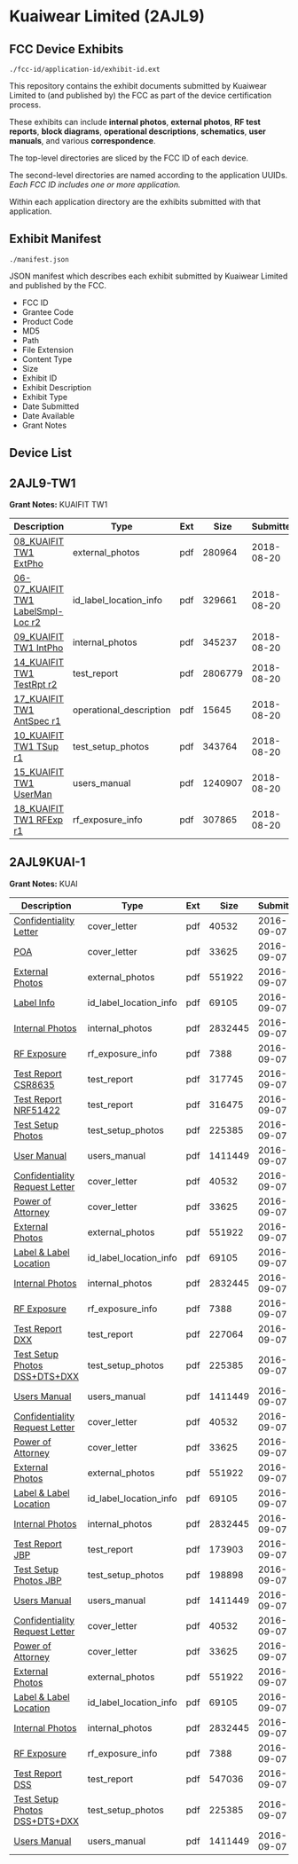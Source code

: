 # Kuaiwear Limited (2AJL9)
## FCC Device Exhibits

```
./fcc-id/application-id/exhibit-id.ext
```

This repository contains the exhibit documents submitted by Kuaiwear Limited to (and published by) the FCC as part of the device certification process.

These exhibits can include **internal photos**, **external photos**, **RF test reports**, **block diagrams**, **operational descriptions**, **schematics**, **user manuals**, and various **correspondence**.

The top-level directories are sliced by the FCC ID of each device.

The second-level directories are named according to the application UUIDs. *Each FCC ID includes one or more application.*

Within each application directory are the exhibits submitted with that application. 

## Exhibit Manifest

```
./manifest.json
```

JSON manifest which describes each exhibit submitted by Kuaiwear Limited and published by the FCC.

- FCC ID
- Grantee Code
- Product Code
- MD5
- Path
- File Extension
- Content Type
- Size
- Exhibit ID
- Exhibit Description
- Exhibit Type
- Date Submitted
- Date Available
- Grant Notes

## Device List
## 2AJL9-TW1
**Grant Notes:** KUAIFIT TW1

| Description | Type | Ext | Size | Submitted | Available |
| ----------- | ---- | --- | ---- | --------- | --------- |
| [08_KUAIFIT TW1 ExtPho](2AJL9-TW1/4a12abae703cc755e752a8b00c277df8/3968624.pdf) | external_photos | pdf | 280964 | 2018-08-20 | 2018-08-20 |
| [06-07_KUAIFIT TW1 LabelSmpl-Loc r2](2AJL9-TW1/4a12abae703cc755e752a8b00c277df8/3968623.pdf) | id_label_location_info | pdf | 329661 | 2018-08-20 | 2018-08-20 |
| [09_KUAIFIT TW1 IntPho](2AJL9-TW1/4a12abae703cc755e752a8b00c277df8/3968625.pdf) | internal_photos | pdf | 345237 | 2018-08-20 | 2018-08-20 |
| [14_KUAIFIT TW1 TestRpt r2](2AJL9-TW1/4a12abae703cc755e752a8b00c277df8/3968630.pdf) | test_report | pdf | 2806779 | 2018-08-20 | 2018-08-20 |
| [17_KUAIFIT TW1 AntSpec r1](2AJL9-TW1/4a12abae703cc755e752a8b00c277df8/3968632.pdf) | operational_description | pdf | 15645 | 2018-08-20 | 2018-08-20 |
| [10_KUAIFIT TW1 TSup r1](2AJL9-TW1/4a12abae703cc755e752a8b00c277df8/3968626.pdf) | test_setup_photos | pdf | 343764 | 2018-08-20 | 2018-08-20 |
| [15_KUAIFIT TW1 UserMan](2AJL9-TW1/4a12abae703cc755e752a8b00c277df8/3968631.pdf) | users_manual | pdf | 1240907 | 2018-08-20 | 2018-08-20 |
| [18_KUAIFIT TW1 RFExp r1](2AJL9-TW1/4a12abae703cc755e752a8b00c277df8/3968633.pdf) | rf_exposure_info | pdf | 307865 | 2018-08-20 | 2018-08-20 |
## 2AJL9KUAI-1
**Grant Notes:** KUAI

| Description | Type | Ext | Size | Submitted | Available |
| ----------- | ---- | --- | ---- | --------- | --------- |
| [Confidentiality Letter](2AJL9KUAI-1/6aaf2cdc52369fdeba140d0657cfc06d/3126036.pdf) | cover_letter | pdf | 40532 | 2016-09-07 | 2016-09-07 |
| [POA](2AJL9KUAI-1/6aaf2cdc52369fdeba140d0657cfc06d/3126037.pdf) | cover_letter | pdf | 33625 | 2016-09-07 | 2016-09-07 |
| [External Photos](2AJL9KUAI-1/6aaf2cdc52369fdeba140d0657cfc06d/3126033.pdf) | external_photos | pdf | 551922 | 2016-09-07 | 2016-09-07 |
| [Label Info](2AJL9KUAI-1/6aaf2cdc52369fdeba140d0657cfc06d/3126035.pdf) | id_label_location_info | pdf | 69105 | 2016-09-07 | 2016-09-07 |
| [Internal Photos](2AJL9KUAI-1/6aaf2cdc52369fdeba140d0657cfc06d/3126034.pdf) | internal_photos | pdf | 2832445 | 2016-09-07 | 2016-09-07 |
| [RF Exposure](2AJL9KUAI-1/6aaf2cdc52369fdeba140d0657cfc06d/3126038.pdf) | rf_exposure_info | pdf | 7388 | 2016-09-07 | 2016-09-07 |
| [Test Report CSR8635](2AJL9KUAI-1/6aaf2cdc52369fdeba140d0657cfc06d/3126039.pdf) | test_report | pdf | 317745 | 2016-09-07 | 2016-09-07 |
| [Test Report NRF51422](2AJL9KUAI-1/6aaf2cdc52369fdeba140d0657cfc06d/3126040.pdf) | test_report | pdf | 316475 | 2016-09-07 | 2016-09-07 |
| [Test Setup Photos](2AJL9KUAI-1/6aaf2cdc52369fdeba140d0657cfc06d/3126041.pdf) | test_setup_photos | pdf | 225385 | 2016-09-07 | 2016-09-07 |
| [User Manual](2AJL9KUAI-1/6aaf2cdc52369fdeba140d0657cfc06d/3126042.pdf) | users_manual | pdf | 1411449 | 2016-09-07 | 2016-09-07 |
| [Confidentiality Request Letter](2AJL9KUAI-1/5bd3d62876368212a1b9d6271436d74e/3126036.pdf) | cover_letter | pdf | 40532 | 2016-09-07 | 2016-09-07 |
| [Power of Attorney](2AJL9KUAI-1/5bd3d62876368212a1b9d6271436d74e/3126037.pdf) | cover_letter | pdf | 33625 | 2016-09-07 | 2016-09-07 |
| [External Photos](2AJL9KUAI-1/5bd3d62876368212a1b9d6271436d74e/3126033.pdf) | external_photos | pdf | 551922 | 2016-09-07 | 2016-09-07 |
| [Label & Label Location](2AJL9KUAI-1/5bd3d62876368212a1b9d6271436d74e/3126035.pdf) | id_label_location_info | pdf | 69105 | 2016-09-07 | 2016-09-07 |
| [Internal Photos](2AJL9KUAI-1/5bd3d62876368212a1b9d6271436d74e/3126034.pdf) | internal_photos | pdf | 2832445 | 2016-09-07 | 2016-09-07 |
| [RF Exposure](2AJL9KUAI-1/5bd3d62876368212a1b9d6271436d74e/3126038.pdf) | rf_exposure_info | pdf | 7388 | 2016-09-07 | 2016-09-07 |
| [Test Report DXX](2AJL9KUAI-1/5bd3d62876368212a1b9d6271436d74e/3126077.pdf) | test_report | pdf | 227064 | 2016-09-07 | 2016-09-07 |
| [Test Setup Photos DSS+DTS+DXX](2AJL9KUAI-1/5bd3d62876368212a1b9d6271436d74e/3126041.pdf) | test_setup_photos | pdf | 225385 | 2016-09-07 | 2016-09-07 |
| [Users Manual](2AJL9KUAI-1/5bd3d62876368212a1b9d6271436d74e/3126042.pdf) | users_manual | pdf | 1411449 | 2016-09-07 | 2016-09-07 |
| [Confidentiality Request Letter](2AJL9KUAI-1/b67432057aaed5301d2fb0489767211a/3126036.pdf) | cover_letter | pdf | 40532 | 2016-09-07 | 2016-09-07 |
| [Power of Attorney](2AJL9KUAI-1/b67432057aaed5301d2fb0489767211a/3126037.pdf) | cover_letter | pdf | 33625 | 2016-09-07 | 2016-09-07 |
| [External Photos](2AJL9KUAI-1/b67432057aaed5301d2fb0489767211a/3126033.pdf) | external_photos | pdf | 551922 | 2016-09-07 | 2016-09-07 |
| [Label & Label Location](2AJL9KUAI-1/b67432057aaed5301d2fb0489767211a/3126035.pdf) | id_label_location_info | pdf | 69105 | 2016-09-07 | 2016-09-07 |
| [Internal Photos](2AJL9KUAI-1/b67432057aaed5301d2fb0489767211a/3126034.pdf) | internal_photos | pdf | 2832445 | 2016-09-07 | 2016-09-07 |
| [Test Report JBP](2AJL9KUAI-1/b67432057aaed5301d2fb0489767211a/3126088.pdf) | test_report | pdf | 173903 | 2016-09-07 | 2016-09-07 |
| [Test Setup Photos JBP](2AJL9KUAI-1/b67432057aaed5301d2fb0489767211a/3126089.pdf) | test_setup_photos | pdf | 198898 | 2016-09-07 | 2016-09-07 |
| [Users Manual](2AJL9KUAI-1/b67432057aaed5301d2fb0489767211a/3126042.pdf) | users_manual | pdf | 1411449 | 2016-09-07 | 2016-09-07 |
| [Confidentiality Request Letter](2AJL9KUAI-1/0220ee7dfce9dd5867b195817e0c6f0e/3126036.pdf) | cover_letter | pdf | 40532 | 2016-09-07 | 2016-09-07 |
| [Power of Attorney](2AJL9KUAI-1/0220ee7dfce9dd5867b195817e0c6f0e/3126037.pdf) | cover_letter | pdf | 33625 | 2016-09-07 | 2016-09-07 |
| [External Photos](2AJL9KUAI-1/0220ee7dfce9dd5867b195817e0c6f0e/3126033.pdf) | external_photos | pdf | 551922 | 2016-09-07 | 2016-09-07 |
| [Label & Label Location](2AJL9KUAI-1/0220ee7dfce9dd5867b195817e0c6f0e/3126035.pdf) | id_label_location_info | pdf | 69105 | 2016-09-07 | 2016-09-07 |
| [Internal Photos](2AJL9KUAI-1/0220ee7dfce9dd5867b195817e0c6f0e/3126034.pdf) | internal_photos | pdf | 2832445 | 2016-09-07 | 2016-09-07 |
| [RF Exposure](2AJL9KUAI-1/0220ee7dfce9dd5867b195817e0c6f0e/3126038.pdf) | rf_exposure_info | pdf | 7388 | 2016-09-07 | 2016-09-07 |
| [Test Report DSS](2AJL9KUAI-1/0220ee7dfce9dd5867b195817e0c6f0e/3126065.pdf) | test_report | pdf | 547036 | 2016-09-07 | 2016-09-07 |
| [Test Setup Photos DSS+DTS+DXX](2AJL9KUAI-1/0220ee7dfce9dd5867b195817e0c6f0e/3126041.pdf) | test_setup_photos | pdf | 225385 | 2016-09-07 | 2016-09-07 |
| [Users Manual](2AJL9KUAI-1/0220ee7dfce9dd5867b195817e0c6f0e/3126042.pdf) | users_manual | pdf | 1411449 | 2016-09-07 | 2016-09-07 |
